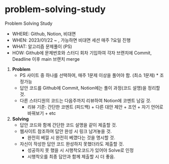 # problem-solving-study
Problem Solving Study

- WHERE: Github, Notion, 비대면
- WHEN: 2023/01/22 ~ , 가능하면 비대면 세션 매주 ?요일 진행
- WHAT: 알고리즘 문제풀이 (PS)
- HOW: Github에 문제번호와 스터디 회차 기입하여 각자 브랜치에 Commit, Deadline 이후 main 브랜치 merge
1. **Problem**
    - PS 사이트 중 하나를 선택하여, 매주 1문제 이상을 풀어야 함. (최소 1문제) * 조정가능
    - 답안 코드를 Github에 Commit, Notion에는 풀이 과정(코드 설명)을 정리할 것.
    - 다른 스터디원의 코드는 다음주까지 리뷰하여 Notion에 코멘트 남길 것.
        - 리뷰 기준: 간단한 코멘트 (피드백) + 다른 대안 제안 + 조언 + 자기 언어로 바꿔보기 + etc
2. **Solving**
    - 답안 코드와 함께 간단한 코드 설명을 같이 제출할 것.
    - 웹사이트 참조하여 답안 완성 시 링크 남겨놓을 것.
        - 완전히 베낄 시 완전히 베꼈다는 것을 명시할 것.
    - 자신이 작성한 답안 코드 완성하지 못했더라도 제출할 것.
        - 성공하지 못 했을 시 시행착오코드가 있어야 Solve로 인정
        - 시행착오를 최종 답안과 함께 제출할 시 더 좋음.
